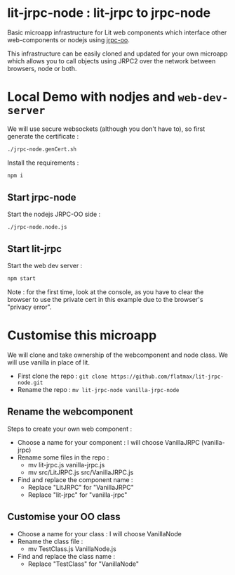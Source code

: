 # lit-jrpc-node : lit-jrpc to jrpc-node
Basic microapp infrastructure for Lit web components which interface other web-components or nodejs using [jrpc-oo](https://github.com/flatmax/jrpc-oo).

This infrastructure can be easily cloned and updated for your own microapp which allows you to call objects using JRPC2 over the network between browsers, node or both.

# Local Demo with nodjes and `web-dev-server`

We will use secure websockets (although you don't have to), so first generate the certificate :
```bash
./jrpc-node.genCert.sh
```

Install the requirements :

```bash
npm i
```

## Start jrpc-node

Start the nodejs JRPC-OO side :

```
./jrpc-node.node.js
```

## Start lit-jrpc

Start the web dev server :

```bash
npm start
```

Note : for the first time, look at the console, as you have to clear the browser to use the private cert in this example due to the browser's "privacy error".

# Customise this microapp

We will clone and take ownership of the webcomponent and node class. We will use vanilla in place of lit.
* First clone the repo : ```git clone https://github.com/flatmax/lit-jrpc-node.git```
* Rename the repo : ```mv lit-jrpc-node vanilla-jrpc-node```

## Rename the webcomponent

Steps to create your own web component :
* Choose a name for your component : I will choose VanillaJRPC (vanilla-jrpc)
* Rename some files in the repo :
  * mv lit-jrpc.js vanilla-jrpc.js
  * mv src/LitJRPC.js src/VanillaJRPC.js
* Find and replace the component name :
  * Replace "LitJRPC" for "VanillaJRPC"
  * Replace "lit-jrpc" for "vanilla-jrpc"

## Customise your OO class

* Choose a name for your class : I will choose VanillaNode
* Rename the class file :
  * mv TestClass.js VanillaNode.js
* Find and replace the class name :
  * Replace "TestClass" for "VanillaNode"
